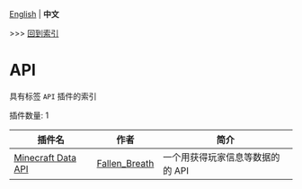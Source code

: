 [English](readme.md) | **中文**

\>\>\> [回到索引](/readme-zh_cn.md)

# API

具有标签 `API` 插件的索引

插件数量: 1

| 插件名 | 作者 | 简介 |
| --- | --- | --- |
| [Minecraft Data API](/plugins/minecraft_data_api/readme-zh_cn.md) | [Fallen_Breath](https://github.com/Fallen-Breath) | 一个用获得玩家信息等数据的的 API |

